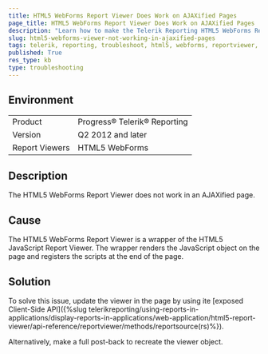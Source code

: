 ```yaml
---
title: HTML5 WebForms Report Viewer Does Work on AJAXified Pages
page_title: HTML5 WebForms Report Viewer Does Work on AJAXified Pages
description: "Learn how to make the Telerik Reporting HTML5 WebForms ReportViewer in AJAXified pages."
slug: html5-webforms-viewer-not-working-in-ajaxified-pages
tags: telerik, reporting, troubleshoot, html5, webforms, reportviewer, not, working, in, ajaxified, pages
published: True
res_type: kb
type: troubleshooting
---
```


## Environment

<table>
	<tbody>
		<tr>
			<td>Product</td>
			<td>Progress® Telerik® Reporting</td>
		</tr>
		<tr>
			<td>Version</td>
			<td>Q2 2012 and later</td>
		</tr>
	  <tr>
			<td>Report Viewers</td>
			<td>HTML5 WebForms</td>
		</tr>
	</tbody>
</table>

## Description

The HTML5 WebForms Report Viewer does not work in an AJAXified page.

## Cause

The HTML5 WebForms Report Viewer is a wrapper of the HTML5 JavaScript Report Viewer. The wrapper renders the JavaScript object on the page and registers the scripts at the end of the page.

## Solution  

To solve this issue, update the viewer in the page by using ite [exposed Client-Side API]({%slug telerikreporting/using-reports-in-applications/display-reports-in-applications/web-application/html5-report-viewer/api-reference/reportviewer/methods/reportsource(rs)%}).

Alternatively, make a full post-back to recreate the viewer object.         
